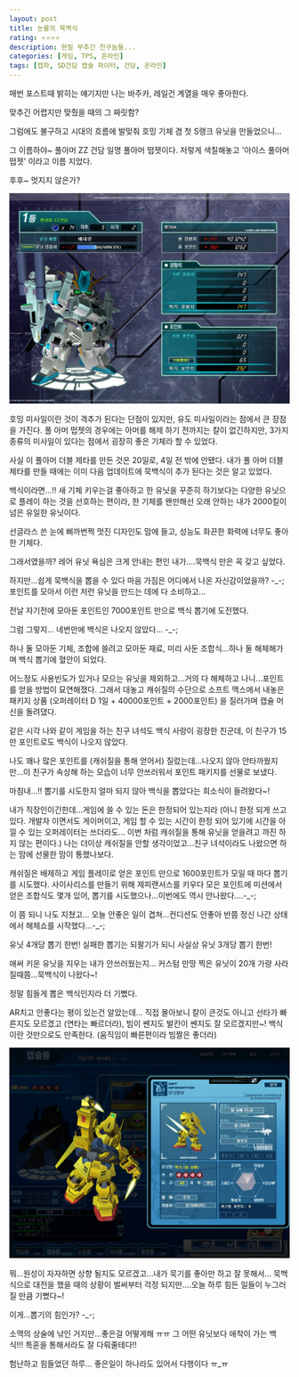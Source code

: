 ```yaml
---
layout: post
title: 눈물의 묵백식
rating: ⭐️⭐️⭐️⭐️
description: 현질 부추긴 친구놈들...
categories: [게임, TPS, 온라인]
tags: [캡파, SD건담 캡슐 파이터, 건담, 온라인]
---
```


매번 포스트때 밝히는 얘기지만 나는 바주카, 레일건 계열을 매우 좋아한다. 

맞추긴 어렵지만 맞췄을 때의 그 짜릿함? 

그럼에도 불구하고 시대의 흐름에 발맞춰 호밍 기체 겸 첫 S랭크 유닛을 만들었으니...

그 이름하야~ 풀아머 ZZ 건담 일명 풀아머 떱젯이다. 저렇게 색칠해놓고 '아이스 풀아머 떱젯' 이라고 이름 지었다.

후후~ 멋지지 않은가?

![캡파](../../images/2008/sdgcf_19.jpeg)

호밍 미사일이란 것이 격추가 된다는 단점이 있지만, 유도 미사일이라는 점에서 큰 장점을 가진다. 풀 아머 떱젯의 경우에는 아머를 해제 하기 전까지는 칼이 없긴하지만, 3가지 종류의 미사일이 있다는 점에서 굉장히 좋은 기체라 할 수 있었다.

사실 이 풀아머 더블 제타를 만든 것은 20일로, 4일 전 밖에 안됐다. 내가 풀 아머 더블 제타를 만들 때에는 이미 다음 업데이트에 묵백식이 추가 된다는 것은 알고 있었다.

백식이라면...!! 새 기체 키우는걸 좋아하고 한 유닛을 꾸준히 하기보다는 다양한 유닛으로 플레이 하는 것을 선호하는 편이라, 한 기체를 왠만해선 오래 안하는 내가 2000킬이 넘은 유일한 유닛이다.

선글라스 쓴 눈에 삐까번쩍 멋진 디자인도 맘에 들고, 성능도 화끈한 화력에 너무도 좋아한 기체다.

그래서였을까? 레어 유닛 욕심은 크게 안내는 편인 내가....묵백식 만은 꼭 갖고 싶었다.

하지만...쉽게 묵백식을 뽑을 수 있다 마음 가짐은 어디에서 나온 자신감이었을까? -_-; 포인트를 모아서 이런 저런 유닛을 만드는 데에 다 소비하고...

전날 자기전에 모아둔 포인트인 7000포인트 만으로 백식 뽑기에 도전했다.

그럼 그렇지... 네번만에 백식은 나오지 않았다... -_-;

하나 둘 모아둔 기체, 조합에 쓸려고 모아둔 재료, 미리 사둔 조합식...하나 둘 해체해가며 백식 뽑기에 혈안이 되었다.

어느정도 사용빈도가 있거나 모으는 유닛을 제외하고...거의 다 해체하고 나니...포인트를 얻을 방법이 묘연해졌다. 그래서 대놓고 캐쉬질의 수단으로 소프트 맥스에서 내놓은 패키지 상품 (오퍼레이터 D 1일 + 40000포인트 + 2000포인트) 을 질러가며 캡슐 머신을 돌려댔다.

같은 시각 나와 같이 게임을 하는 친구 녀석도 백식 사랑이 굉장한 친군데, 이 친구가 15만 포인트로도 백식이 나오지 않았다.

나도 꽤나 많은 포인트를 (캐쉬질을 통해 얻어서) 질렀는데...나오지 않아 안타까웠지만...이 친구가 속상해 하는 모습이 너무 안쓰러워서 포인트 패키지를 선물로 보냈다.

마침내...!! 뽑기를 시도한지 얼마 되지 않아 백식을 뽑았다는 희소식이 들려왔다~!

내가 직장인이긴한데...게임에 쓸 수 있는 돈은 한정되어 있는지라 (아니 한정 되게 쓰고 있다. 개발자 이면서도 게이머이고, 게임 할 수 있는 시간이 한정 되어 있기에 시간을 아낄 수 있는 오퍼레이터는 쓰더라도... 이번 처럼 캐쉬질을 통해 유닛을 얻을려고 까진 하지 않는 편이다.) 나는 더이상 캐쉬질을 안할 생각이었고...친구 녀석이라도 나왔으면 하는 맘에 선물한 맘이 통했나보다.

캐쉬질은 배제하고 게임 플레이로 얻은 포인트 만으로 1600포인트가 모일 때 마다 뽑기를 시도했다. 사이사리스를 만들기 위해 제피랜서스를 키우다 모은 포인트에 미션에서 얻은 조합식도 몇개 있어, 뽑기를 시도했으나...이번에도 역시 안나왔다....-_-;

이 쯤 되니 나도 지쳤고... 오늘 안좋은 일이 겹쳐...컨디션도 안좋아 반쯤 정신 나간 상태에서 해체쇼를 시작했다...-_-;

유닛 4개당 뽑기 한번! 실패한 뽑기는 되팔기가 되니 사실상 유닛 3개당 뽑기 한번!

애써 키운 유닛을 지우는 내가 안쓰러웠는지... 커스텀 만땅 찍은 유닛이 20개 가량 사라질때쯤...묵백식이 나왔다~!

정말 힘들게 뽑은 백식인지라 더 기뻤다.

AR치고 안좋다는 평이 있는건 알았는데... 직접 몰아보니 칼이 큰것도 아니고 선타가 빠른지도 모르겠고 (연타는 빠르더라), 빔이 쎈지도 발칸이 쎈지도 잘 모르겠지만~! 백식이란 것만으로도 만족한다. (움직임이 빠른편이라 빔짤은 좋더라)

![캡파](../../images/2008/sdgcf_20.jpeg)

뭐...원성이 자자하면 상향 될지도 모르겠고...내가 묵기를 좋아만 하고 잘 못해서... 묵백식으로 대전을 했을 때의 상황이 벌써부터 걱정 되지만....오늘 하루 힘든 일들이 누그러질 만큼 기뻤다~! 

이게...뽑기의 힘인가? -_-;

소맥의 상술에 낚인 거지만...좋은걸 어떻게해 ㅠㅠ 그 어떤 유닛보다 애착이 가는 백식!!! 특훈을 통해서라도 잘 다뤄줄테다!!

험난하고 힘들었던 하루... 좋은일이 하나라도 있어서 다행이다 ㅠ_ㅠ
